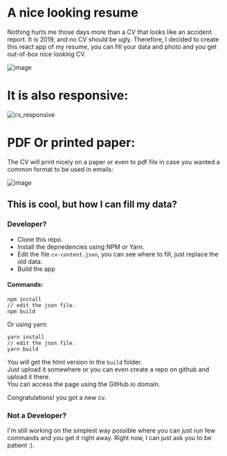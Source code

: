 # A nice looking resume
Nothing hurts me those days more than a CV that looks like an accident report. It is 2019, and no CV should be ugly. Therefore, I decided to create this react app of my resume, you can fill your data and photo and you get out-of-box nice looking CV.


![image](https://user-images.githubusercontent.com/1418564/54881800-48b90e80-4e6d-11e9-8c39-badace64db69.png)

# It is also responsive:

![cv_responsive](https://user-images.githubusercontent.com/1418564/54881889-2ffd2880-4e6e-11e9-8a1b-db72e60afcaf.gif)

# PDF Or printed paper:
The CV will print nicely on a paper or even to pdf file in case you wanted a common format to be used in emails:

![image](https://user-images.githubusercontent.com/1418564/54882011-4657b400-4e6f-11e9-8991-f75c91941767.png)

## This is cool, but how I can fill my data?
### Developer?

* Clone this repo.
* Install the depnedencies using NPM or Yarn.
* Edit the file `cv-content.json`, you can see where to fill, just replace the old data. 
* Build the app

#### Commands: 
```
npm install
// edit the json file.
npm build
```
Or using yarn:
```
yarn install
// edit the json file.
yarn build
```

You will get the html version in the `build` folder.<br/>
Just upload it somewhere or you can even create a repo on github and upload it there.<br/>
You can access the page using the GitHub.io domain.<br/>

Congratulations! you got a new cv.

### Not a Developer?
I'm still working on the simplest way possible where you can just run few commands and you get it right away. Right now, I can just ask you to be patient :).
